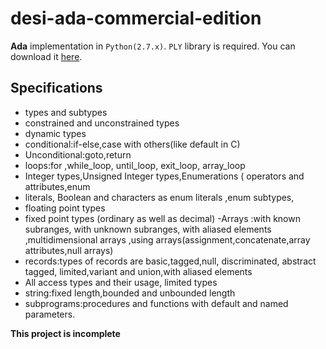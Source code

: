 desi-ada-commercial-edition
===========================

**Ada** implementation in `Python(2.7.x)`. 
`PLY` library is required. You can download it [here](http://www.dabeaz.com/ply/).

Specifications
---------------
- types and subtypes
- constrained and unconstrained types
- dynamic types
- conditional:if-else,case with others(like default in C)
- Unconditional:goto,return
- loops:for ,while_loop, until_loop, exit_loop, array_loop
- Integer types,Unsigned Integer types,Enumerations ( operators and attributes,enum
- literals, Boolean and characters as enum literals ,enum subtypes,
- floating point types
- fixed point types (ordinary as well as decimal)
-Arrays :with known subranges, with unknown subranges, with aliased elements
,multidimensional arrays ,using arrays(assignment,concatenate,array attributes,null
arrays)
- records:types of records are basic,tagged,null, discriminated,
abstract tagged, limited,variant and union,with aliased elements
- All access types and their usage, limited types
- string:fixed length,bounded and unbounded length
- subprograms:procedures and functions with default and named parameters.

**This project is incomplete**
